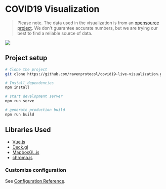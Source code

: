 # COVID19 Visualization
> Please note. The data used in the visualization is from an [opensource project](https://github.com/ExpDev07/coronavirus-tracker-api). We don't guarantee accurate numbers, but we are trying our best to find a reliable source of data.

![](https://github.com/ravenprotocol/covid19-live-visualization/raw/master/public/meta.png)
## Project setup
```bash
# Clone the project
git clone https://github.com/ravenprotocol/covid19-live-visualization.git

# Install dependencies
npm install

# start development server
npm run serve

# generate production build
npm run build
```
## Libraries Used
- [Vue.js](https://github.com/vuejs/vue)
- [Deck.gl](https://github.com/uber/deck.gl)
- [MapboxGL.js](https://github.com/mapbox/mapbox-gl-js)
- [chroma.js](https://github.com/gka/chroma.js)

### Customize configuration
See [Configuration Reference](https://cli.vuejs.org/config/).
